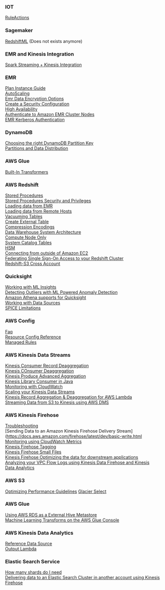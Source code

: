 ### IOT  
  
[RuleActions](https://docs.aws.amazon.com/iot/latest/developerguide/iot-rule-actions.html)  
  
  
### Sagemaker  
  
[RedshiftML](https://github.com/awslabs/amazon-sagemaker-examples/blob/master/advanced_functionality/working_with_redshift_data/working_with_redshift_data.ipynb) (Does not exists anymore)  
  
### EMR and Kinesis Integration  
[Spark Streaming + Kinesis Integration](http://spark.apache.org/docs/latest/streaming-kinesis-integration.html)  
  
### EMR  
[Plan Instance Guide](https://docs.aws.amazon.com/emr/latest/ManagementGuide/emr-plan-instances-guidelines.html)  
[AutoScaling](https://docs.aws.amazon.com/emr/latest/ManagementGuide/emr-scale-on-demand.html)  
[Emr Data Encryption Options](https://docs.aws.amazon.com/emr/latest/ManagementGuide/emr-data-encryption-options.html)  
[Create a Security Configuration](https://docs.aws.amazon.com/emr/latest/ManagementGuide/emr-create-security-configuration.html)  
[High Availability](https://docs.aws.amazon.com/emr/latest/ManagementGuide/emr-plan-ha-applications.html)  
[Authenticate to Amazon EMR Cluster Nodes](https://docs.aws.amazon.com/emr/latest/ManagementGuide/emr-authenticate-cluster-connections.html)  
[EMR Kerberos Authentication](https://docs.aws.amazon.com/emr/latest/ManagementGuide/emr-kerberos.html)  
  
### DynamoDB  
[Choosing the right DynamoDB Partition Key](https://docs.aws.amazon.com/amazondynamodb/latest/developerguide/bp-partition-key-design.html)  
[Partitions and Data Distribution](https://aws.amazon.com/blogs/database/choosing-the-right-dynamodb-partition-key/)  
  
  
### AWS Glue  
[Built-In Transformers](https://docs.aws.amazon.com/glue/latest/dg/built-in-transforms.html)  
  
  
### AWS Redshift  
[Stored Procedures](https://docs.aws.amazon.com/redshift/latest/dg/stored-procedure-overview.html)  
[Stored Procedures Security and Privileges](https://docs.aws.amazon.com/redshift/latest/dg/stored-procedure-security-and-privileges.html)  
[Loading data from EMR](https://docs.aws.amazon.com/redshift/latest/dg/loading-data-from-emr.html)  
[Loading data from Remote Hosts](https://docs.aws.amazon.com/redshift/latest/dg/loading-data-from-remote-hosts.html)  
[Vacuuming Tables](https://docs.aws.amazon.com/redshift/latest/dg/t_Reclaiming_storage_space202.html)  
[Create External Table](https://docs.aws.amazon.com/redshift/latest/dg/c-getting-started-using-spectrum-create-external-table.html)  
[Compression Encodings](https://docs.aws.amazon.com/redshift/latest/dg/c_Compression_encodings.html)  
[Data Warehouse System Architecture](https://docs.aws.amazon.com/redshift/latest/dg/c_high_level_system_architecture.html)  
[Compute Node Only](https://docs.aws.amazon.com/redshift/latest/dg/c_SQL_functions_compute_node_only.html)  
[System Catalog Tables](https://docs.aws.amazon.com/redshift/latest/dg/c_intro_catalog_views.html)  
[HSM](https://docs.amazonaws.cn/en_us/redshift/latest/mgmt/changing-cluster-encryption.html)  
[Connecting from outside of Amazon EC2](https://docs.aws.amazon.com/redshift/latest/mgmt/connecting-firewall-guidance.html)  
[Federating Single Sign-On Access to your Redshift Cluster](https://aws.amazon.com/blogs/big-data/federating-single-sign-on-access-to-your-amazon-redshift-cluster-with-pingidentity/)  
[Redshift-S3 Cross Account]([https://aws.amazon.com/premiumsupport/knowledge-center/redshift-s3-cross-account/](https://aws.amazon.com/premiumsupport/knowledge-center/redshift-s3-cross-account/))  
  
### Quicksight  
[Working with ML Insights](https://docs.aws.amazon.com/quicksight/latest/user/making-data-driven-decisions-with-ml-in-quicksight.html)  
[Detecting Outliers with ML Powered Anomaly Detection](https://docs.aws.amazon.com/quicksight/latest/user/anomaly-detection.html)  
[Amazon Athena supports for Quicksight](https://aws.amazon.com/about-aws/whats-new/2016/12/amazon-quicksight-adds-support-for-amazon-athena/)  
[Working with Data Sources](https://docs.aws.amazon.com/quicksight/latest/user/working-with-data-sources.html)  
[SPICE Limitations]([https://docs.aws.amazon.com/quicksight/latest/user/create-a-database-data-set.html](https://docs.aws.amazon.com/quicksight/latest/user/create-a-database-data-set.html))  
  
### AWS Config  
[Faq](https://aws.amazon.com/config/faq/)  
[Resource Config Reference](https://docs.aws.amazon.com/config/latest/developerguide/resource-config-reference.html)  
[Managed Rules](https://docs.aws.amazon.com/config/latest/developerguide/managed-rules-by-aws-config.html)  
  
### AWS Kinesis Data Streams  
[Kinesis Consumer Record Deaggregation](https://docs.aws.amazon.com/streams/latest/dev/kinesis-kpl-consumer-deaggregation.html)  
[Kinesis COnsumer Deaggregation](https://docs.aws.amazon.com/streams/latest/dev/kinesis-kpl-consumer-deaggregation.html)  
[Kinesis Produce Advanced Aggregation](https://docs.aws.amazon.com/streams/latest/dev/kinesis-producer-adv-aggregation.html)  
[Kinesis Library Consumer in Java](https://docs.amazonaws.cn/en_us/streams/latest/dev/kinesis-record-processor-implementation-app-java.html)  
[Monitoring with CloudWatch](https://docs.aws.amazon.com/streams/latest/dev/monitoring-with-cloudwatch.html)  
[Scaling your Kinesis Data Streams](https://aws.amazon.com/blogs/big-data/under-the-hood-scaling-your-kinesis-data-streams/)  
[Kinesis Record Aggregation & Deaggregation for AWS Lambda](https://github.com/awslabs/kinesis-aggregation)  
[Streaming Data from S3 to Kinesis using AWS DMS]([streaming-data-from-amazon-s3-to-amazon-kinesis-data-streams-using-aws-dms/](https://aws.amazon.com/blogs/big-data/streaming-data-from-amazon-s3-to-amazon-kinesis-data-streams-using-aws-dms/))  
  
### AWS Kinesis Firehose  
[Troubleshooting](https://docs.aws.amazon.com/firehose/latest/dev/troubleshooting.html)  
[Sending Data to an Amazon Kinesis Firehose Delivery Stream](https://docs.aws.amazon.com/firehose/latest/dev/basic-write.html  
[Monitoring using CloudWatch Metrics](https://docs.aws.amazon.com/firehose/latest/dev/monitoring-with-cloudwatch-metrics.html)  
[Kinesis Firehose Tagging](https://docs.aws.amazon.com/firehose/latest/dev/firehose-tagging.html)  
[Kinesis Firehose Small Files](https://aws.amazon.com/premiumsupport/knowledge-center/kinesis-small-files-s3/)  
[Kinesis Firehose Optimizing the data for downstream applications](https://aws.amazon.com/blogs/big-data/optimizing-downstream-data-processing-with-amazon-kinesis-data-firehose-and-amazon-emr-running-apache-spark/)  
[Analyzing your VPC Flow Logs using Kinesis Data Firehose and Kinesis Data Analytics](https://aws.amazon.com/blogs/big-data/analyze-and-visualize-your-vpc-network-traffic-using-amazon-kinesis-and-amazon-athena/)  
  
### AWS S3  
[Optimizing Performance Guidelines]([https://docs.aws.amazon.com/AmazonS3/latest/dev/optimizing-performance-guidelines.html](https://docs.aws.amazon.com/AmazonS3/latest/dev/optimizing-performance-guidelines.html))  
[Glacier Select](https://docs.aws.amazon.com/amazonglacier/latest/dev/glacier-select.html)  
  
### AWS Glue  
[Using AWS RDS as a External Hive Metastore](https://docs.aws.amazon.com/emr/latest/ReleaseGuide/emr-hive-metastore-external.html)  
[Machine Learning Transforms on the AWS Glue Console](https://docs.aws.amazon.com/glue/latest/dg/console-machine-learning-transforms.html)  
  
### AWS Kinesis Data Analytics  
[Reference Data Source](https://docs.aws.amazon.com/kinesisanalytics/latest/dev/API_ReferenceDataSource.html)  
[Output Lambda](https://docs.aws.amazon.com/kinesisanalytics/latest/dev/how-it-works-output-lambda.html)  
  
### Elastic Search Service  
[How many shards do I need](https://aws.amazon.com/blogs/database/get-started-with-amazon-elasticsearch-service-how-many-shards-do-i-need/)  
[Delivering data to an Elastic Search Cluster in another account using Kinesis Firehose]([https://docs.aws.amazon.com/firehose/latest/dev/controlling-access.html#cross-account-delivery-es](https://docs.aws.amazon.com/firehose/latest/dev/controlling-access.html#cross-account-delivery-es))  